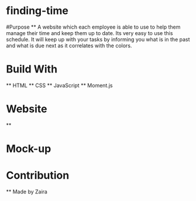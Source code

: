 # finding-time

#Purpose
** A website which each employee is able to use to help them manage their time and keep them up to date. Its very easy to use this schedule. It will keep up with your tasks by informing you what is in the past and what is due next as it correlates with 
the colors. 

# Build With
** HTML
** CSS
** JavaScript 
** Moment.js

# Website
**

# Mock-up




# Contribution
** Made by Zaira
